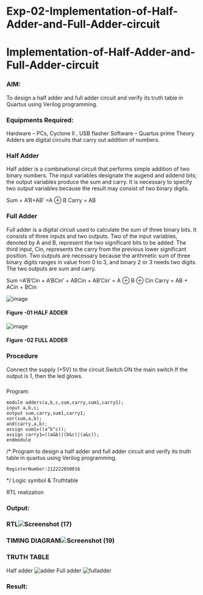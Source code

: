 # Exp-02-Implementation-of-Half-Adder-and-Full-Adder-circuit

# Implementation-of-Half-Adder-and-Full-Adder-circuit
### AIM:
To design a half adder and full adder circuit and verify its truth table in Quartus using Verilog programming.

### Equipments Required:
Hardware – PCs, Cyclone II , USB flasher
Software – Quartus prime
Theory
Adders are digital circuits that carry out addition of numbers.

### Half Adder
Half adder is a combinational circuit that performs simple addition of two binary numbers. The input variables designate the augend and addend bits; the output variables produce the sum and carry. It is necessary to specify two output variables because the result may consist of two binary digits.

Sum = A’B+AB’ =A ⊕ B Carry = AB

### Full Adder
Full adder is a digital circuit used to calculate the sum of three binary bits. It consists of three inputs and two outputs. Two of the input variables, denoted by A and B, represent the two significant bits to be added. The third input, Cin, represents the carry from the previous lower significant position. Two outputs are necessary because the arithmetic sum of three binary digits ranges in value from 0 to 3, and binary 2 or 3 needs two digits. The two outputs are sum and carry.

Sum =A’B’Cin + A’BCin’ + ABCin + AB’Cin’ = A ⊕ B ⊕ Cin Carry = AB + ACin + BCin

 ![image](https://user-images.githubusercontent.com/36288975/163552156-a13e5a56-c638-4110-97d9-8896907c8d25.png)

#### Figure -01 HALF ADDER 


![image](https://user-images.githubusercontent.com/36288975/163552057-b3547877-6d07-45b4-b7e0-bcfebfad9e1d.png)

#### Figure -02 FULL ADDER 

### Procedure

Connect the supply (+5V) to the circuit
Switch ON the main switch
If the output is 1, then the led glows.
### 
Program:
```vhd1
module adders(a,b,c,sum,carry,sum1,carry1);
input a,b,c;
output sum,carry,sum1,carry1;
xor(sum,a,b);
and(carry,a,b);
assign sum1=((a^b^c));
assign carry1=((a&b)|(b&c)|(a&c));
endmodule
```




/*
Program to design a half adder and full adder circuit and verify its truth table in quartus using Verilog programming.
```Developed by:Hariharan.S
RegisterNumber:212222050016
```
*/
Logic symbol & Truthtable

RTL realization

### Output:

### RTL![Screenshot (17)](https://github.com/Hariharan2004S/Exp-02-Implementation-of-Half-Adder-and-Full-Adder-circuit/assets/123146156/37cda504-e2c4-4ca3-bb39-d0803fad5559)

### TIMING DIAGRAM![Screenshot (19)](https://github.com/Hariharan2004S/Exp-02-Implementation-of-Half-Adder-and-Full-Adder-circuit/assets/123146156/63956184-1541-4303-a9fc-7c147d7936ab)



### TRUTH TABLE
Half adder
![adder](https://github.com/Hariharan2004S/Exp-02-Implementation-of-Half-Adder-and-Full-Adder-circuit/assets/123146156/2dde2920-4f05-4684-8db3-62549d89a81f)
Full adder
![fulladder](https://github.com/Hariharan2004S/Exp-02-Implementation-of-Half-Adder-and-Full-Adder-circuit/assets/123146156/e52f3932-d527-4b9d-bca1-6520e5845759)


### Result:
